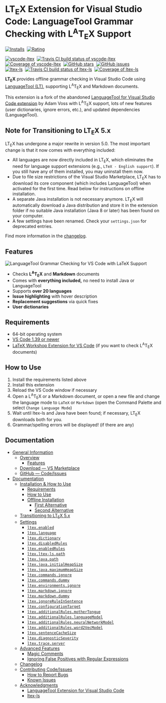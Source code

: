 # LT<sub>E</sub>X Extension for Visual Studio Code: LanguageTool Grammar Checking with L<sup>A</sup>T<sub>E</sub>X Support

[![Installs](https://img.shields.io/visual-studio-marketplace/i/valentjn.vscode-ltex?logo=visual-studio-code)][marketplace]&nbsp;
[![Rating](https://img.shields.io/visual-studio-marketplace/stars/valentjn.vscode-ltex?logo=visual-studio-code)][marketplace]

[![vscode-ltex](https://img.shields.io/badge/vscode--ltex-grey)](https://github.com/valentjn/vscode-ltex)&nbsp;
[![Travis CI build status of vscode-ltex](https://img.shields.io/travis/valentjn/vscode-ltex/master?logo=travis)](https://www.travis-ci.org/valentjn/vscode-ltex)&nbsp;
[![Coverage of vscode-ltex](https://img.shields.io/coveralls/github/valentjn/vscode-ltex/master?logo=coveralls)](https://coveralls.io/github/valentjn/vscode-ltex)&nbsp;
[![GitHub stars](https://img.shields.io/github/stars/valentjn/vscode-ltex?logo=github)](https://github.com/valentjn/vscode-ltex)&nbsp;
[![GitHub issues](https://img.shields.io/github/issues/valentjn/vscode-ltex?logo=github)](https://github.com/valentjn/vscode-ltex/issues)\
[![ltex-ls](https://img.shields.io/badge/ltex--ls-grey)](https://github.com/valentjn/ltex-ls)&nbsp;
[![Travis CI build status of ltex-ls](https://img.shields.io/travis/valentjn/ltex-ls/master?logo=travis)](https://www.travis-ci.org/valentjn/ltex-ls)&nbsp;
[![Coverage of ltex-ls](https://img.shields.io/coveralls/github/valentjn/ltex-ls/master?logo=coveralls)](https://coveralls.io/github/valentjn/ltex-ls)

**LT<sub>E</sub>X** provides offline grammar checking in Visual Studio Code using [LanguageTool (LT)](https://languagetool.org/), supporting L<sup>A</sup>T<sub>E</sub>X and Markdown documents.

This extension is a fork of the abandoned [LanguageTool for Visual Studio Code extension](https://github.com/adamvoss/vscode-languagetool) by Adam Voss with L<sup>A</sup>T<sub>E</sub>X support, lots of new features (user dictionaries, ignore errors, etc.), and updated dependencies (LanguageTool).

## Note for Transitioning to LT<sub>E</sub>X 5.x

LT<sub>E</sub>X has undergone a major rewrite in version 5.0. The most important change is that it now comes with everything included:

- All languages are now directly included in LT<sub>E</sub>X, which eliminates the need for language support extensions (e.g., `LTeX - English support`). If you still have any of them installed, you may uninstall them now.
- Due to file size restrictions of the Visual Studio Marketplace, LT<sub>E</sub>X has to download its core component (which includes LanguageTool) when activated for the first time. Read below for instructions on offline installation.
- A separate Java installation is not necessary anymore. LT<sub>E</sub>X will automatically download a Java distribution and store it in the extension folder if no suitable Java installation (Java 8 or later) has been found on your computer.
- A few settings have been renamed. Check your `settings.json` for deprecated entries.

Find more information in the [changelog](https://github.com/valentjn/vscode-ltex/blob/master/CHANGELOG.md).

## Features

![LanguageTool Grammar Checking for VS Code with LaTeX Support](https://github.com/valentjn/vscode-ltex/raw/master/img/LTeX-banner.png)

- Checks **L<sup>A</sup>T<sub>E</sub>X** and **Markdown** documents
- Comes with **everything included,** no need to install Java or LanguageTool
- Supports **over 20 languages**
- **Issue highlighting** with hover description
- **Replacement suggestions** via quick fixes
- **User dictionaries**

## Requirements

- 64-bit operating system
- [VS Code 1.39 or newer](https://code.visualstudio.com/)
- [LaTeX Workshop Extension for VS Code](https://marketplace.visualstudio.com/items?itemName=James-Yu.latex-workshop) (if you want to check L<sup>A</sup>T<sub>E</sub>X documents)

## How to Use

1. Install the requirements listed above
2. Install this extension
3. Reload the VS Code window if necessary
4. Open a L<sup>A</sup>T<sub>E</sub>X or a Markdown document, or open a new file and change the language mode to `LaTeX` or `Markdown` (open the Command Palette and select `Change Language Mode`)
5. Wait until ltex-ls and Java have been found; if necessary, LT<sub>E</sub>X downloads both for you.
6. Grammar/spelling errors will be displayed! (if there are any)

## Documentation

- [General Information](https://valentjn.github.io/vscode-ltexhttps://valentjn.github.io/vscode-ltex/index.html)
  - [Overview](https://valentjn.github.io/vscode-ltex/index.html)
    - [Features](https://valentjn.github.io/vscode-ltex#features)
  - [Download — VS Marketplace](https://marketplace.visualstudio.com/items?itemName=valentjn.vscode-ltex)
  - [GitHub — Code/Issues](https://github.com/valentjn/vscode-ltex)
- [Documentation](https://valentjn.github.io/vscode-ltexhttps://valentjn.github.io/vscode-ltex/docs/installation-how-to-use.html)
  - [Installation & How to Use](https://valentjn.github.io/vscode-ltex/docs/installation-how-to-use.html)
    - [Requirements](https://valentjn.github.io/vscode-ltex#requirements)
    - [How to Use](https://valentjn.github.io/vscode-ltex#how-to-use)
    - [Offline Installation](https://valentjn.github.io/vscode-ltex#offline-installation)
      - [First Alternative](https://valentjn.github.io/vscode-ltex#first-alternative)
      - [Second Alternative](https://valentjn.github.io/vscode-ltex#second-alternative)
  - [Transitioning to LT<sub>E</sub>X 5.x](https://valentjn.github.io/vscode-ltex/docs/transitioning-to-ltex-5x.html)
  - [Settings](https://valentjn.github.io/vscode-ltex/docs/settings.html)
    - [`ltex.enabled`](https://valentjn.github.io/vscode-ltex#ltexenabled)
    - [`ltex.language`](https://valentjn.github.io/vscode-ltex#ltexlanguage)
    - [`ltex.dictionary`](https://valentjn.github.io/vscode-ltex#ltexdictionary)
    - [`ltex.disabledRules`](https://valentjn.github.io/vscode-ltex#ltexdisabledrules)
    - [`ltex.enabledRules`](https://valentjn.github.io/vscode-ltex#ltexenabledrules)
    - [`ltex.ltex-ls.path`](https://valentjn.github.io/vscode-ltex#ltexltex-lspath)
    - [`ltex.java.path`](https://valentjn.github.io/vscode-ltex#ltexjavapath)
    - [`ltex.java.initialHeapSize`](https://valentjn.github.io/vscode-ltex#ltexjavainitialheapsize)
    - [`ltex.java.maximumHeapSize`](https://valentjn.github.io/vscode-ltex#ltexjavamaximumheapsize)
    - [`ltex.commands.ignore`](https://valentjn.github.io/vscode-ltex#ltexcommandsignore)
    - [`ltex.commands.dummy`](https://valentjn.github.io/vscode-ltex#ltexcommandsdummy)
    - [`ltex.environments.ignore`](https://valentjn.github.io/vscode-ltex#ltexenvironmentsignore)
    - [`ltex.markdown.ignore`](https://valentjn.github.io/vscode-ltex#ltexmarkdownignore)
    - [`ltex.markdown.dummy`](https://valentjn.github.io/vscode-ltex#ltexmarkdowndummy)
    - [`ltex.ignoreRuleInSentence`](https://valentjn.github.io/vscode-ltex#ltexignoreruleinsentence)
    - [`ltex.configurationTarget`](https://valentjn.github.io/vscode-ltex#ltexconfigurationtarget)
    - [`ltex.additionalRules.motherTongue`](https://valentjn.github.io/vscode-ltex#ltexadditionalrulesmothertongue)
    - [`ltex.additionalRules.languageModel`](https://valentjn.github.io/vscode-ltex#ltexadditionalruleslanguagemodel)
    - [`ltex.additionalRules.neuralNetworkModel`](https://valentjn.github.io/vscode-ltex#ltexadditionalrulesneuralnetworkmodel)
    - [`ltex.additionalRules.word2VecModel`](https://valentjn.github.io/vscode-ltex#ltexadditionalrulesword2vecmodel)
    - [`ltex.sentenceCacheSize`](https://valentjn.github.io/vscode-ltex#ltexsentencecachesize)
    - [`ltex.diagnosticSeverity`](https://valentjn.github.io/vscode-ltex#ltexdiagnosticseverity)
    - [`ltex.trace.server`](https://valentjn.github.io/vscode-ltex#ltextraceserver)
  - [Advanced Features](https://valentjn.github.io/vscode-ltex/docs/advanced-features.html)
    - [Magic Comments](https://valentjn.github.io/vscode-ltex#magic-comments)
    - [Ignoring False Positives with Regular Expressions](https://valentjn.github.io/vscode-ltex#ignoring-false-positives-with-regular-expressions)
  - [Changelog](https://valentjn.github.io/vscode-ltex/docs/changelog.html)
  - [Contributing Code/Issues](https://valentjn.github.io/vscode-ltex/docs/contributing-code-issues.html)
    - [How to Report Bugs](https://valentjn.github.io/vscode-ltex#how-to-report-bugs)
    - [Known Issues](https://valentjn.github.io/vscode-ltex#known-issues)
  - [Acknowledgments](https://valentjn.github.io/vscode-ltex/docs/acknowledgments.html)
    - [LanguageTool Extension for Visual Studio Code](https://valentjn.github.io/vscode-ltex#languagetool-extension-for-visual-studio-code)
    - [ltex-ls](https://valentjn.github.io/vscode-ltex#ltex-ls)

[marketplace]: https://marketplace.visualstudio.com/items?itemName=valentjn.vscode-ltex
